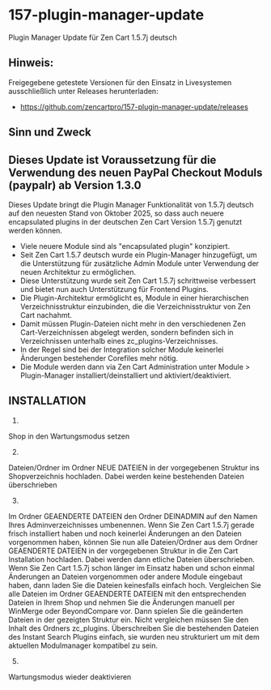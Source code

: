 # 157-plugin-manager-update
Plugin Manager Update für Zen Cart 1.5.7j deutsch

## Hinweis: 
Freigegebene getestete Versionen für den Einsatz in Livesystemen ausschließlich unter Releases herunterladen:
* https://github.com/zencartpro/157-plugin-manager-update/releases

## Sinn und Zweck 
## Dieses Update ist Voraussetzung für die Verwendung des neuen PayPal Checkout Moduls (paypalr) ab Version 1.3.0
Dieses Update bringt die Plugin Manager Funktionalität von 1.5.7j deutsch auf den neuesten Stand von Oktober 2025, so dass auch neuere encapsulated plugins in der deutschen Zen Cart Version 1.5.7j genutzt werden können.
* Viele neuere Module sind als "encapsulated plugin" konzipiert.
* Seit Zen Cart 1.5.7 deutsch wurde ein Plugin-Manager hinzugefügt, um die Unterstützung für zusätzliche Admin Module unter Verwendung der neuen Architektur zu ermöglichen.
* Diese Unterstützung wurde seit Zen Cart 1.5.7j schrittweise verbessert und bietet nun auch Unterstützung für Frontend Plugins.
* Die Plugin-Architektur ermöglicht es, Module in einer hierarchischen Verzeichnisstruktur einzubinden, die die Verzeichnisstruktur von Zen Cart nachahmt. 
* Damit müssen Plugin-Dateien nicht mehr in den verschiedenen Zen Cart-Verzeichnissen abgelegt werden, sondern befinden sich in Verzeichnissen unterhalb eines zc_plugins-Verzeichnisses.
* In der Regel sind bei der Integration solcher Module keinerlei Änderungen bestehender Corefiles mehr nötig.
* Die Module werden dann via Zen Cart Administration unter Module > Plugin-Manager installiert/deinstalliert und aktiviert/deaktiviert.

## INSTALLATION

1)
Shop in den Wartungsmodus setzen

2)
Dateien/Ordner im Ordner NEUE DATEIEN in der vorgegebenen Struktur ins Shopverzeichnis hochladen. Dabei werden keine bestehenden Dateien überschrieben

3)
Im Ordner GEAENDERTE DATEIEN den Ordner DEINADMIN auf den Namen Ihres Adminverzeichnisses umbenennen.
Wenn Sie Zen Cart 1.5.7j gerade frisch installiert haben und noch keinerlei Änderungen an den Dateien vorgenommen haben, können Sie nun alle Dateien/Ordner aus dem Ordner GEAENDERTE DATEIEN in der vorgegebenen Struktur in die Zen Cart Installation hochladen. Dabei werden dann etliche Dateien überschrieben.
Wenn Sie Zen Cart 1.5.7j schon länger im Einsatz haben und schon einmal Änderungen an Dateien vorgenommen oder andere Module eingebaut haben, dann laden Sie die Dateien keinesfalls einfach hoch.
Vergleichen Sie alle Dateien im Ordner GEAENDERTE DATEIEN mit den entsprechenden Dateien in Ihrem Shop und nehmen Sie die Änderungen manuell per WinMerge oder BeyondCompare vor.
Dann spielen Sie die geänderten Dateien in der gezeigten Struktur ein.
Nicht vergleichen müssen Sie den Inhalt des Ordners zc_plugins. Überschreiben Sie die bestehenden Dateien des Instant Search Plugins einfach, sie wurden neu strukturiert um mit dem aktuellen Modulmanager kompatibel zu sein.

5)
Wartungsmodus wieder deaktivieren
